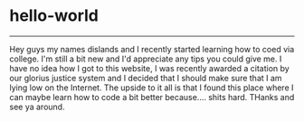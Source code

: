 # hello-world
-----------------------------
Hey guys my names dislands and I recently started learning how to coed via college. I'm still a bit new and I'd appreciate any tips you could give me. I have no idea how I got to this website, I was recently awarded a citation by our glorius justice system and I decided that I should make sure that I am lying low on the Internet. The upside to it all is that I found this place where I can maybe learn how to code a bit better because.... shits hard. THanks and see ya around.
